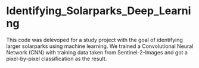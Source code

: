 # Identifying_Solarparks_Deep_Learning

This code was delevoped for a study project with the goal of identifying larger solarparks using machine learning. We trained a Convolutional Neural Network (CNN) with training data taken from Sentinel-2-Images and got a pixel-by-pixel classification as the result.
